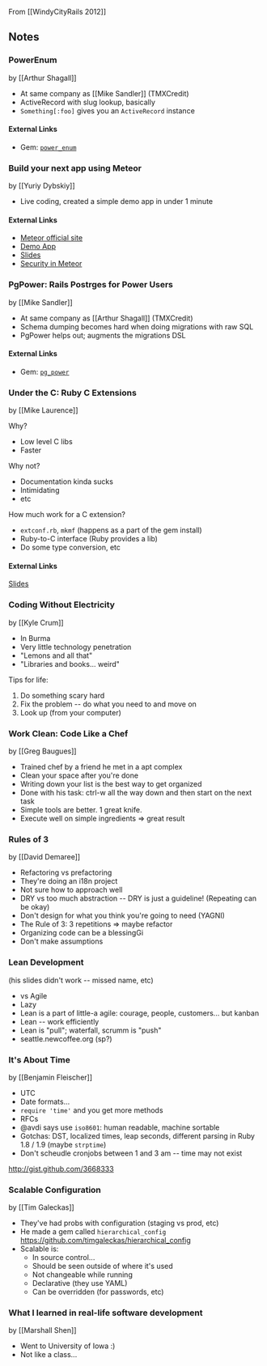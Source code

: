 From [[WindyCityRails 2012]]

## Notes

### PowerEnum 

by [[Arthur Shagall]]

* At same company as [[Mike Sandler]] (TMXCredit)
* ActiveRecord with slug lookup, basically
* `Something[:foo]` gives you an `ActiveRecord` instance

#### External Links

* Gem: [`power_enum`](http://rubygems.org/gems/power_enum)

### Build your next app using Meteor

by [[Yuriy Dybskiy]]

* Live coding, created a simple demo app in under 1 minute

#### External Links

* [Meteor official site](http://www.meteor.com/)
* [Demo App](http://wcr.meteor.com/)
* [Slides](https://speakerdeck.com/u/dybskiy/p/windycityrails-dot-org-meteor-lightning-talk)
* [Security in Meteor](http://britto.co/blog/security_with_meteor)

### PgPower: Rails Postrges for Power Users

by [[Mike Sandler]]

* At same company as [[Arthur Shagall]] (TMXCredit)
* Schema dumping becomes hard when doing migrations with raw SQL
* PgPower helps out; augments the migrations DSL

#### External Links

* Gem: [`pg_power`](http://rubygems.org/gems/pg_power)

### Under the C: Ruby C Extensions

by [[Mike Laurence]]

Why?

* Low level C libs
* Faster

Why not?

* Documentation kinda sucks
* Intimidating
* etc

How much work for a C extension?

* `extconf.rb`, `mkmf` (happens as a part of the gem install)
* Ruby-to-C interface (Ruby provides a lib)
* Do some type conversion, etc

#### External Links

[Slides](http://under-the-c.deepworldgame.com/)

### Coding Without Electricity

by [[Kyle Crum]]

* In Burma
* Very little technology penetration
* "Lemons and all that"
* "Libraries and books... weird"

Tips for life:

1. Do something scary hard
2. Fix the problem -- do what you need to and move on
3. Look up (from your computer)

### Work Clean: Code Like a Chef

by [[Greg Baugues]]

* Trained chef by a friend he met in a apt complex
* Clean your space after you're done
* Writing down your list is the best way to get organized
* Done with his task:  ctrl-w all the way down and then start on the next task
* Simple tools are better.  1 great knife.
* Execute well on simple ingredients => great result

### Rules of 3

by [[David Demaree]]

* Refactoring vs prefactoring
* They're doing an i18n project
* Not sure how to approach well
* DRY vs too much abstraction -- DRY is just a guideline!  (Repeating can be okay)
* Don't design for what you think you're going to need (YAGNI)
* The Rule of 3:  3 repetitions => maybe refactor
* Organizing code can be a blessingGi
* Don't make assumptions

### Lean Development

(his slides didn't work -- missed name, etc)

* vs Agile
* Lazy
* Lean is a part of little-a agile: courage, people, customers... but kanban
* Lean -- work efficiently
* Lean is "pull"; waterfall, scrumm is "push"
* seattle.newcoffee.org (sp?)

### It's About Time

by [[Benjamin Fleischer]]

* UTC
* Date formats...
* `require 'time'` and you get more methods
* RFCs
* @avdi says use `iso8601`: human readable, machine sortable
* Gotchas:  DST, localized times, leap seconds, different parsing in Ruby 1.8 / 1.9 (maybe `strptime`)
* Don't scheudle cronjobs between 1 and 3 am -- time may not exist

http://gist.github.com/3668333

### Scalable Configuration

by [[Tim Galeckas]]

* They've had probs with configuration (staging vs prod, etc)
* He made a gem called `hierarchical_config` https://github.com/timgaleckas/hierarchical_config
* Scalable is:
    * In source control...
    * Should be seen outside of where it's used
    * Not changeable while running
    * Declarative (they use YAML)
    * Can be overridden (for passwords, etc)

### What I learned in real-life software development

by [[Marshall Shen]]

* Went to University of Iowa :)
* Not like a class...
